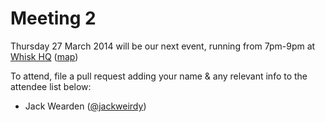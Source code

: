 Meeting 2
=========

Thursday 27 March 2014 will be our next event, running from 7pm-9pm at [Whisk HQ](https://www.whisk.co.uk) ([map](https://www.google.com/maps?t=m&ll=52.488409,-1.8850638&z=18&q=1+Venture+Way&output=classic&dg=ntvo))

To attend, file a pull request adding your name & any relevant info to the attendee list below:

- Jack Wearden ([@jackweirdy](https://twitter.com/JackWeirdy))
